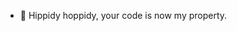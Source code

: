 - 💞️ Hippidy hoppidy, your code is now my property.

<!---
se3d3r/se3d3r is a ✨ special ✨ repository because its `README.md` (this file) appears on your GitHub profile.
You can click the Preview link to take a look at your changes.
--->
